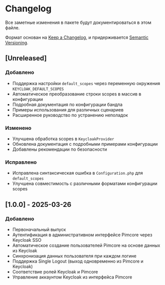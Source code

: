 # Changelog

Все заметные изменения в пакете будут документироваться в этом файле.

Формат основан на [Keep a Changelog](https://keepachangelog.com/en/1.0.0/),
и придерживается [Semantic Versioning](https://semver.org/spec/v2.0.0.html).

## [Unreleased]

### Добавлено
- Поддержка настройки `default_scopes` через переменную окружения `KEYCLOAK_DEFAULT_SCOPES`
- Автоматическое преобразование строки scopes в массив в конфигурации
- Подробная документация по конфигурации бандла
- Примеры использования для различных сценариев
- Расширенное руководство по устранению неполадок

### Изменено
- Улучшена обработка scopes в `KeycloakProvider`
- Обновлена документация с подробными примерами конфигурации
- Добавлены рекомендации по безопасности

### Исправлено
- Исправлена синтаксическая ошибка в `Configuration.php` для `default_scopes`
- Улучшена совместимость с различными форматами конфигурации scopes

## [1.0.0] - 2025-03-26

### Добавлено
- Первоначальный выпуск
- Аутентификация в административном интерфейсе Pimcore через Keycloak SSO
- Автоматическое создание пользователей Pimcore на основе данных из Keycloak
- Синхронизация данных пользователя при каждом логине
- Поддержка Single Logout (выход одновременно из Pimcore и Keycloak)
- Соответствие ролей Keycloak и Pimcore
- Управление аккаунтом Keycloak из интерфейса Pimcore
